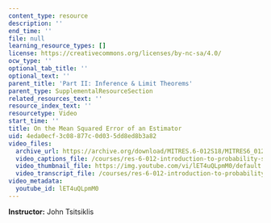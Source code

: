 ```yaml
---
content_type: resource
description: ''
end_time: ''
file: null
learning_resource_types: []
license: https://creativecommons.org/licenses/by-nc-sa/4.0/
ocw_type: ''
optional_tab_title: ''
optional_text: ''
parent_title: 'Part II: Inference & Limit Theorems'
parent_type: SupplementalResourceSection
related_resources_text: ''
resource_index_text: ''
resourcetype: Video
start_time: ''
title: On the Mean Squared Error of an Estimator
uid: 4eda0ecf-3c08-877c-0d03-5dd8ed8b3a82
video_files:
  archive_url: https://archive.org/download/MITRES.6-012S18/MITRES6_012S18_L20-04_300k.mp4
  video_captions_file: /courses/res-6-012-introduction-to-probability-spring-2018/8926f026ea845707b3edb35af647099c_lET4uQLpmM0.vtt
  video_thumbnail_file: https://img.youtube.com/vi/lET4uQLpmM0/default.jpg
  video_transcript_file: /courses/res-6-012-introduction-to-probability-spring-2018/0264080f154fe2519e1741853cd1b358_lET4uQLpmM0.pdf
video_metadata:
  youtube_id: lET4uQLpmM0
---
```


**Instructor:** John Tsitsiklis

